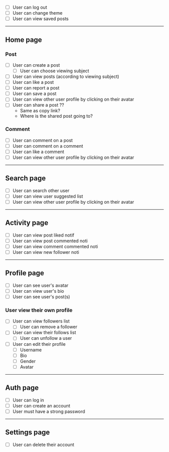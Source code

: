 - [ ] User can log out
- [ ] User can change theme
- [ ] User can view saved posts

---
## Home page
### Post
- [ ] User can create a post
	- [ ] User can choose viewing subject
- [ ] User can view posts (according to viewing subject)
- [ ] User can like a post
- [ ] User can report a post 
- [ ] User can save a post 
- [ ] User can view other user profile by clicking on their avatar
- [ ] User can share a post ??
	- Same as copy link?
	- Where is the shared post going to?

### Comment
- [ ] User can comment on a post
- [ ] User can comment on a comment
- [ ] User can like a comment
- [ ] User can view other user profile by clicking on their avatar

---
## Search page
- [ ] User can search other user
- [ ] User can view user suggested list
- [ ] User can view other user profile by clicking on their avatar

---
## Activity page
- [ ] User can view post liked notif
- [ ] User can view post commented noti
- [ ] User can view comment commented noti
- [ ] User can view new follower noti

---
## Profile page
- [ ] User can see user's avatar
- [ ] User can view user's bio
- [ ] User can see user's post(s)
### User view their own profile
- [ ] User can view followers list
	- [ ] User can remove a follower
- [ ] User can view their follows list
	- [ ] User can unfollow a user
- [ ] User can edit their profile
	- [ ] Username
	- [ ] Bio
	- [ ] Gender
	- [ ] Avatar

---
## Auth page
- [ ] User can log in
- [ ] User can create an account
- [ ] User must have a strong password

---
## Settings page
- [ ] User can delete their account